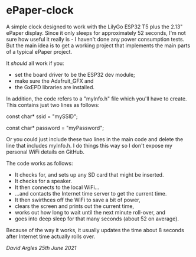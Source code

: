 # ePaper-clock
A simple clock designed to work with the LilyGo ESP32 T5 plus the 2.13" ePaper display. Since it only sleeps for approximately 52 seconds, I'm not sure how useful it really is - I haven't done any power consumption tests. But the main idea is to get a working project that implements the main parts of a typical ePaper project.

It _should_ all work if you:

  - set the board driver to be the ESP32 dev module;
  - make sure the Adafruit_GFX and
  - the GxEPD libraries are installed.

In addition, the code refers to a "myInfo.h" file which you'll have to create. This contains just two lines as follows:

   const char* ssid       = "mySSID";
   
   const char* password   = "myPassword";
   
Or you could just include these two lines in the main code and delete the line that includes myInfo.h. I do things this way so I don't expose my personal WiFi details on GitHub.

The code works as follows:

  - It checks for, and sets up any SD card that might be inserted.
  - It checks for a speaker.
  - It then connects to the local WiFi...
  - ...and contacts the Internet time server to get the current time.
  - It then swirthces off the WiFi to save a bit of power,
  - clears the screen and prints out the current time,
  - works out how long to wait until the next minute roll-over, and 
  - goes into deep sleep for that many seconds (about 52 on average).
  
Because of the way it works, it usually updates the time about 8 seconds after Internet time actually rolls over.

_David Argles 25th June 2021_

